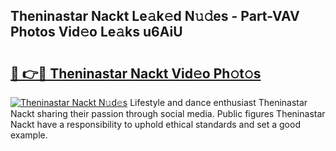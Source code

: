 ## Theninastar Nackt Le𝚊k𝚎d N𝚞𝚍es - Part-VAV Photos Vid𝚎o Le𝚊ks u6AiU

# <h2><a href="http://fbases.evod.top/?m=Theninastar+Nackt">🔗 👉🔴 Theninastar Nackt Vid𝚎o Ph𝚘t𝚘s</a></h2>

[![Theninastar Nackt N𝚞d𝚎s](https://i.imgur.com/8V9OHl7.gif)](http://fbases.evod.top/?m=Theninastar+Nackt)
Lifestyle and dance enthusiast Theninastar Nackt sharing their passion through social media. Public figures Theninastar Nackt have a responsibility to uphold ethical standards and set a good example. 
